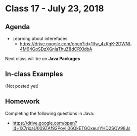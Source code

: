 # Class 17 - July 23, 2018

## Agenda

* Learning about interefaces
  * https://drive.google.com/open?id=1lfw_4zKgK-2DWNl-4M64GpSDzXGniaThuZ8dCRXldbA

Next class will be on **Java Packages**

## In-class Examples

(Not posted yet)

## Homework

Completing the following questions in Java:
* https://drive.google.com/open?id=1X7rjxaU009ZAf92PoyIl06QkETGOxeurYHD2SOV98Js